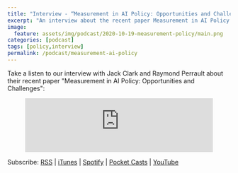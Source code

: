 ```yaml
---
title: "Interview - “Measurement in AI Policy: Opportunities and Challenges”"
excerpt: "An interview about the recent paper Measurement in AI Policy: Opportunities and Challenges."
image: 
  feature: assets/img/podcast/2020-10-19-measurement-policy/main.png
categories: [podcast]
tags: [policy,interview]
permalink: /podcast/measurement-ai-policy
---
```

Take a listen to our interview with Jack Clark and Raymond Perrault about their recent paper "Measurement in AI Policy: Opportunities and Challenges":

<figure>
<iframe title="Measurement in AI Policy: Opportunities and Challenges" src="https://www.podbean.com/media/player/2k827-efda4f&?from=usersite&skin=1&fonts=Helvetica&auto=0&download=1&share=1&version=1&btn-skin=103" height="122" width="100%" style="border: none;" scrolling="no" data-name="pb-iframe-player"></iframe>
</figure>

Subscribe: <a href="https://feed.podbean.com/aitalk/feed.xml">RSS</a> |
<a href="https://podcasts.apple.com/us/podcast/lets-talk-ai/id1502782720">iTunes</a> |
<a href="https://open.spotify.com/show/17HiNdxcoKJLLNibIAyUch">Spotify</a> |
<a href="https://pca.st/podcast/824c4060-472b-0138-9766-0acc26574db2">Pocket Casts</a> |
<a href="https://www.youtube.com/channel/UCKARTq-t5SPMzwtft8FWwnA">YouTube</a>

